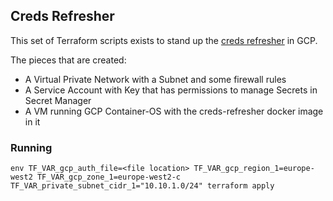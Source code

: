 ## Creds Refresher

This set of Terraform scripts exists to stand up the [creds refresher](https://github.com/storyai/creds-refresher) in GCP.

The pieces that are created:

- A Virtual Private Network with a Subnet and some firewall rules
- A Service Account with Key that has permissions to manage Secrets in Secret Manager
- A VM running GCP Container-OS with the creds-refresher docker image in it

### Running

```
env TF_VAR_gcp_auth_file=<file location> TF_VAR_gcp_region_1=europe-west2 TF_VAR_gcp_zone_1=europe-west2-c TF_VAR_private_subnet_cidr_1="10.10.1.0/24" terraform apply
```
